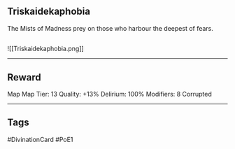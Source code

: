 ## Triskaidekaphobia
The Mists of Madness prey on those who harbour the deepest of fears.
## 
![[Triskaidekaphobia.png]]

---
## Reward
Map
Map Tier: 13
Quality: +13%
Delirium: 100%
Modifiers: 8
Corrupted

---
## Tags
#DivinationCard
#PoE1